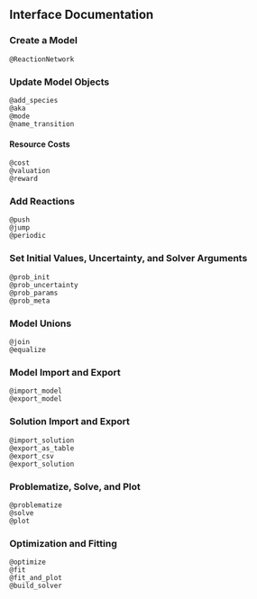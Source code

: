 ## Interface Documentation

### Create a Model
```@docs
@ReactionNetwork
```

### Update Model Objects
```@docs
@add_species
@aka
@mode
@name_transition
```

#### Resource Costs
```@docs
@cost
@valuation
@reward
```

### Add Reactions
```@docs
@push
@jump
@periodic
```

### Set Initial Values, Uncertainty, and Solver Arguments
```@docs
@prob_init
@prob_uncertainty
@prob_params
@prob_meta
```

### Model Unions
```@docs
@join
@equalize
```

### Model Import and Export
```@docs
@import_model
@export_model
```

### Solution Import and Export
```@docs
@import_solution
@export_as_table
@export_csv
@export_solution
```

### Problematize, Solve, and Plot
```@docs
@problematize
@solve
@plot
```

### Optimization and Fitting
```@docs
@optimize
@fit
@fit_and_plot
@build_solver
```
